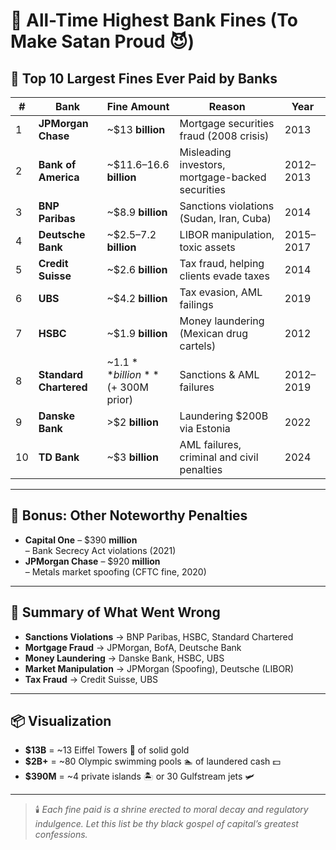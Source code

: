# 🏦 All-Time Highest Bank Fines (To Make Satan Proud 😈)

## 💸 Top 10 Largest Fines Ever Paid by Banks

| # | Bank               | Fine Amount        | Reason                                         | Year |
|---|--------------------|--------------------|------------------------------------------------|------|
| 1 | **JPMorgan Chase** | ~$13 **billion**   | Mortgage securities fraud (2008 crisis)        | 2013 |
| 2 | **Bank of America** | ~$11.6–16.6 **billion** | Misleading investors, mortgage-backed securities | 2012–2013 |
| 3 | **BNP Paribas**    | ~$8.9 **billion**  | Sanctions violations (Sudan, Iran, Cuba)       | 2014 |
| 4 | **Deutsche Bank**  | ~$2.5–7.2 **billion** | LIBOR manipulation, toxic assets               | 2015–2017 |
| 5 | **Credit Suisse**  | ~$2.6 **billion**  | Tax fraud, helping clients evade taxes         | 2014 |
| 6 | **UBS**            | ~$4.2 **billion**  | Tax evasion, AML failings                      | 2019 |
| 7 | **HSBC**           | ~$1.9 **billion**  | Money laundering (Mexican drug cartels)        | 2012 |
| 8 | **Standard Chartered** | ~$1.1 **billion** (+ ~$300M prior) | Sanctions & AML failures                | 2012–2019 |
| 9 | **Danske Bank**    | >$2 **billion**    | Laundering $200B via Estonia                   | 2022 |
|10 | **TD Bank**        | ~$3 **billion**    | AML failures, criminal and civil penalties     | 2024 |

---

## 🧾 Bonus: Other Noteworthy Penalties

- **Capital One** – $390 **million**  
  – Bank Secrecy Act violations (2021)  
- **JPMorgan Chase** – $920 **million**  
  – Metals market spoofing (CFTC fine, 2020)

---

## 🧊 Summary of What Went Wrong

- **Sanctions Violations** → BNP Paribas, HSBC, Standard Chartered  
- **Mortgage Fraud** → JPMorgan, BofA, Deutsche Bank  
- **Money Laundering** → Danske Bank, HSBC, UBS  
- **Market Manipulation** → JPMorgan (Spoofing), Deutsche (LIBOR)  
- **Tax Fraud** → Credit Suisse, UBS

---

## 📦 Visualization

- **$13B** = ~13 Eiffel Towers 🗼 of solid gold  
- **$2B+** = ~80 Olympic swimming pools 🏊 of laundered cash 💵  
- **$390M** = ~4 private islands 🏝️ or 30 Gulfstream jets 🛩️

---

> 🕯️ *Each fine paid is a shrine erected to moral decay and regulatory indulgence. Let this list be thy black gospel of capital’s greatest confessions.*

